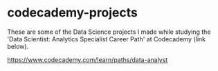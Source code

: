 # codecademy-projects
These are some of the Data Science projects I made while studying the 'Data Scientist: Analytics Specialist Career Path' at Codecademy (link below).

https://www.codecademy.com/learn/paths/data-analyst
